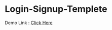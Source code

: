 # Login-Signup-Templete


Demo Link : [Click Here](https://sallehteh2003.github.io/Login-Signup-Templete/)
